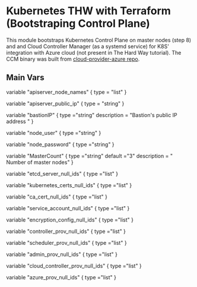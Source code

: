 # Kubernetes THW with Terraform (Bootstraping Control Plane)

This module bootstraps Kubernetes Control Plane on master nodes (step 8) and and Cloud Controller Manager (as a systemd service) for K8S' integration with Azure cloud (not present in The Hard Way tutorial). The CCM binary was built from [cloud-provider-azure repo](https://github.com/kubernetes/cloud-provider-azure).


## Main Vars

variable "apiserver_node_names" {
  type        = "list"
}

variable "apiserver_public_ip" {
  type        = "string"
}

variable "bastionIP" {
  type ="string"
  description = "Bastion's public IP address "
}

variable "node_user" {
  type ="string"
}

variable "node_password" {
  type ="string"
}

variable "MasterCount" {
  type ="string"
  default ="3"
  description = " Number of master nodes"
}

variable "etcd_server_null_ids" {
  type ="list"
}

variable "kubernetes_certs_null_ids" {
  type ="list"
}

variable "ca_cert_null_ids" {
  type ="list"
}

variable "service_account_null_ids" {
  type ="list"
}

variable "encryption_config_null_ids" {
  type ="list"
}

variable "controller_prov_null_ids" {
  type ="list"
}

variable "scheduler_prov_null_ids" {
  type ="list"
}

variable "admin_prov_null_ids" {
  type ="list"
}

variable "cloud_controller_prov_null_ids" {
  type ="list"
}

variable "azure_prov_null_ids" {
  type ="list"
}